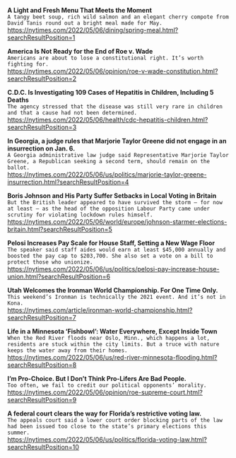 **A Light and Fresh Menu That Meets the Moment**\
`A tangy beet soup, rich wild salmon and an elegant cherry compote from David Tanis round out a bright meal made for May.`\
https://nytimes.com/2022/05/06/dining/spring-meal.html?searchResultPosition=1

**America Is Not Ready for the End of Roe v. Wade**\
`Americans are about to lose a constitutional right. It’s worth fighting for.`\
https://nytimes.com/2022/05/06/opinion/roe-v-wade-constitution.html?searchResultPosition=2

**C.D.C. Is Investigating 109 Cases of Hepatitis in Children, Including 5 Deaths**\
`The agency stressed that the disease was still very rare in children and that a cause had not been determined.`\
https://nytimes.com/2022/05/06/health/cdc-hepatitis-children.html?searchResultPosition=3

**In Georgia, a judge rules that Marjorie Taylor Greene did not engage in an insurrection on Jan. 6.**\
`A Georgia administrative law judge said Representative Marjorie Taylor Greene, a Republican seeking a second term, should remain on the ballot.`\
https://nytimes.com/2022/05/06/us/politics/marjorie-taylor-greene-insurrection.html?searchResultPosition=4

**Boris Johnson and His Party Suffer Setbacks in Local Voting in Britain**\
`But the British leader appeared to have survived the storm — for now at least — as the head of the opposition Labour Party came under scrutiny for violating lockdown rules himself.`\
https://nytimes.com/2022/05/06/world/europe/johnson-starmer-elections-britain.html?searchResultPosition=5

**Pelosi Increases Pay Scale for House Staff, Setting a New Wage Floor**\
`The speaker said staff aides would earn at least $45,000 annually and boosted the pay cap to $203,700. She also set a vote on a bill to protect those who unionize.`\
https://nytimes.com/2022/05/06/us/politics/pelosi-pay-increase-house-union.html?searchResultPosition=6

**Utah Welcomes the Ironman World Championship. For One Time Only.**\
`This weekend’s Ironman is technically the 2021 event. And it’s not in Kona.`\
https://nytimes.com/article/ironman-world-championship.html?searchResultPosition=7

**Life in a Minnesota ‘Fishbowl’: Water Everywhere, Except Inside Town**\
`When the Red River floods near Oslo, Minn., which happens a lot, residents are stuck within the city limits. But a truce with nature keeps the water away from their homes.`\
https://nytimes.com/2022/05/06/us/red-river-minnesota-flooding.html?searchResultPosition=8

**I’m Pro-Choice. But I Don’t Think Pro-Lifers Are Bad People.**\
`Too often, we fail to credit our political opponents’ morality.`\
https://nytimes.com/2022/05/06/opinion/roe-supreme-court.html?searchResultPosition=9

**A federal court clears the way for Florida’s restrictive voting law.**\
`The appeals court said a lower court order blocking parts of the law had been issued too close to the state’s primary elections this summer.`\
https://nytimes.com/2022/05/06/us/politics/florida-voting-law.html?searchResultPosition=10

